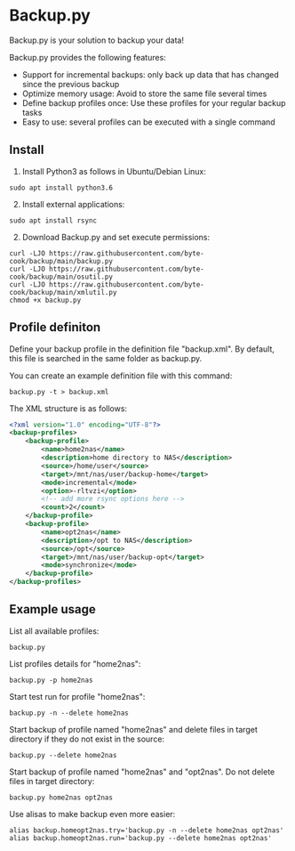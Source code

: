 # Backup.py

Backup.py is your solution to backup your data!

Backup.py provides the following features:
- Support for incremental backups: only back up data that has changed since the previous backup
- Optimize memory usage: Avoid to store the same file several times
- Define backup profiles once: Use these profiles for your regular backup tasks
- Easy to use: several profiles can be executed with a single command

## Install
1. Install Python3 as follows in Ubuntu/Debian Linux:
```
sudo apt install python3.6
```

2. Install external applications:
```
sudo apt install rsync
```

2. Download Backup.py and set execute permissions:
```
curl -LJO https://raw.githubusercontent.com/byte-cook/backup/main/backup.py
curl -LJO https://raw.githubusercontent.com/byte-cook/backup/main/osutil.py
curl -LJO https://raw.githubusercontent.com/byte-cook/backup/main/xmlutil.py
chmod +x backup.py 
```

## Profile definiton

Define your backup profile in the definition file "backup.xml". By default, this file is searched in the same folder as backup.py.

You can create an example definition file with this command:
```
backup.py -t > backup.xml
```
The XML structure is as follows:

```xml
<?xml version="1.0" encoding="UTF-8"?>
<backup-profiles>
	<backup-profile>
		<name>home2nas</name>
		<description>home directory to NAS</description>
		<source>/home/user</source>
		<target>/mnt/nas/user/backup-home</target>
		<mode>incremental</mode>
		<option>-rltvzi</option>
		<!-- add more rsync options here -->
		<count>2</count>
	</backup-profile>
	<backup-profile>
		<name>opt2nas</name>
		<description>/opt to NAS</description>
		<source>/opt</source>
		<target>/mnt/nas/user/backup-opt</target>
		<mode>synchronize</mode>
	</backup-profile>
</backup-profiles>
```

## Example usage

List all available profiles:
```
backup.py 
```
List profiles details for "home2nas":
```
backup.py -p home2nas
```

Start test run for profile "home2nas":
```
backup.py -n --delete home2nas
```

Start backup of profile named "home2nas" and delete files in target directory if they do not exist in the source:
```
backup.py --delete home2nas
```

Start backup of profile named "home2nas" and "opt2nas". Do not delete files in target directory:
```
backup.py home2nas opt2nas
```

Use alisas to make backup even more easier: 
```
alias backup.homeopt2nas.try='backup.py -n --delete home2nas opt2nas'
alias backup.homeopt2nas.run='backup.py --delete home2nas opt2nas'
```

